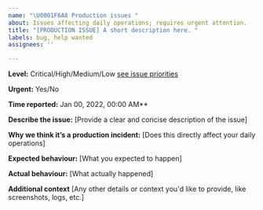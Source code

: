 ```yaml
---
name: "\U0001F6A8 Production issues "
about: Issues affecting daily operations; requires urgent attention.
title: "[PRODUCTION ISSUE] A short description here. "
labels: bug, help wanted
assignees: ''

---
```


**Level:** Critical/High/Medium/Low [see issue priorities](https://github.com/Investec-Developer-Community/.github/blob/main/.github/ISSUE_TEMPLATE/issue-priorities)

**Urgent:** Yes/No

**Time reported:**  Jan 00, 2022, 00:00 AM**

**Describe the issue:**
[Provide a clear and concise description of the issue]

**Why we think it’s a production incident:**
[Does this directly affect your daily operations]

**Expected behaviour:**
[What you expected to happen]

**Actual behaviour:**
[What actually happened]

**Additional context**
[Any other details or context you'd like to provide, like screenshots, logs, etc.]

<!-- If you're reporting a production issue that's not reproducible, or it's hard to describe, please paste a screenshot of reproducing this issue - gif format is appropriate -->
